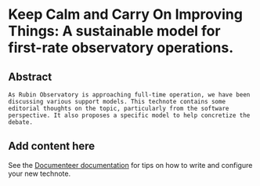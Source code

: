 # Keep Calm and Carry On Improving Things: A sustainable model for first-rate observatory operations.

## Abstract

```{abstract}
As Rubin Observatory is approaching full-time operation, we have been discussing various support models. This technote contains some editorial thoughts on the topic, particularly from the software perspective. It also proposes a specific model to help concretize the debate.  
```

## Add content here

See the [Documenteer documentation](https://documenteer.lsst.io/technotes/index.html) for tips on how to write and configure your new technote.
